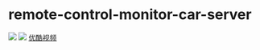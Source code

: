 # remote-control-monitor-car-server
![](https://raw.githubusercontent.com/vtumi/Socket/master/preview1.jpg)
![](https://raw.githubusercontent.com/vtumi/Socket/master/preview2.jpg)
[优酷视频](http://v.youku.com/v_show/id_XMTc3MTAyODI0OA==.html)
